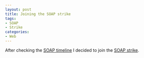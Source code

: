 ```yaml
---
layout: post
title: Joining the SOAP strike
tags:
- SOAP
- Strike
categories:
- Web
---
```

<p>After checking the <a href="http://sopastrike.com/timeline">SOAP timeline</a> I decided to join the <a href="http://sopastrike.com/">SOAP strike</a>.</p>

